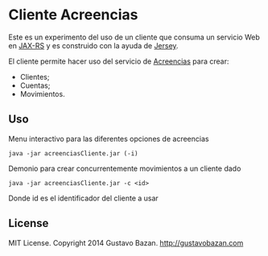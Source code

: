 Cliente Acreencias 
==================

Este es un experimento del uso de un cliente que consuma un servicio Web en 
[JAX-RS](https://jax-rs-spec.java.net/) y es construido con la ayuda de 
[Jersey](https://jersey.java.net/).

El cliente permite hacer uso del servicio de [Acreencias](https://github.com/gssbzn/acreencias) 
para crear:
* Clientes;
* Cuentas;
* Movimientos.

## Uso

Menu interactivo para las diferentes opciones de acreencias

```console
java -jar acreenciasCliente.jar (-i)
```
 
Demonio para crear concurrentemente movimientos a un cliente dado

```console
java -jar acreenciasCliente.jar -c <id>
```

Donde id es el identificador del cliente a usar

## License

MIT License. Copyright 2014 Gustavo Bazan. http://gustavobazan.com